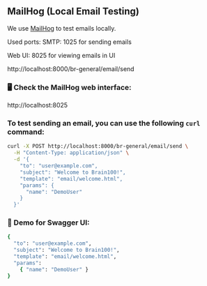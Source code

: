 ## MailHog (Local Email Testing)

We use [MailHog](https://github.com/mailhog/MailHog) to test emails locally.

Used ports:
SMTP: 1025 for sending emails

Web UI: 8025 for viewing emails in UI

http://localhost:8000/br-general/email/send

### 🖥️ Check the MailHog web interface:

http://localhost:8025

### To test sending an email, you can use the following `curl` command:

```bash
curl -X POST http://localhost:8000/br-general/email/send \
  -H "Content-Type: application/json" \
  -d '{
    "to": "user@example.com",
    "subject": "Welcome to Brain100!",
    "template": "email/welcome.html",
    "params": {
      "name": "DemoUser"
    }
  }'
```

### 📑 Demo for Swagger UI:

```bash
{
  "to": "user@example.com",
  "subject": "Welcome to Brain100!",
  "template": "email/welcome.html",
  "params": 
    { "name": "DemoUser" }
}

```
